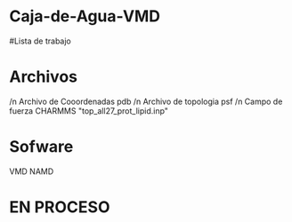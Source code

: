 # Caja-de-Agua-VMD
#Lista de trabajo
  # Archivos
 /n Archivo de Cooordenadas pdb
 /n Archivo de topologia    psf
 /n Campo de fuerza CHARMMS "top_all27_prot_lipid.inp"
  # Sofware
  VMD
  NAMD

  # EN PROCESO
  



     
